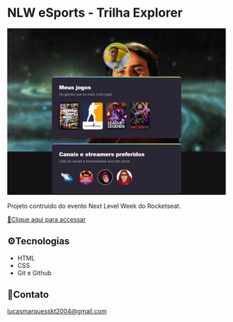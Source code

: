 # NLW eSports - Trilha Explorer

![preview](./.github/preview.png)

Projeto contruído do evento Next Level Week do Rocketseat.

[🔗Clique aqui para accessar](https://lucasmarquesdv.github.io/nlw-eSports)

## ⚙️Tecnologias

- HTML
- CSS
- Git e Github

## 💓Contato

lucasmarquesskt2004@gmail.com